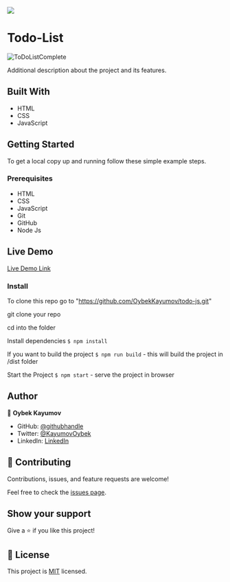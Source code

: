 ![](https://img.shields.io/badge/Microverse-blueviolet)

# Todo-List

![ToDoListComplete](https://user-images.githubusercontent.com/85465559/148974405-9a2e8701-bed0-4d24-a49c-9fc7bc6fd5cf.png)

Additional description about the project and its features.

## Built With

- HTML
- CSS
- JavaScript

## Getting Started

To get a local copy up and running follow these simple example steps.

### Prerequisites

- HTML
- CSS
- JavaScript
- Git
- GitHub
- Node Js

## Live Demo

[Live Demo Link](https://oybekkayumov.github.io/todo-js/)

### Install

To clone this repo go to "https://github.com/OybekKayumov/todo-js.git"

git clone your repo

cd into the folder

Install dependencies `$ npm install`

If you want to build the project `$ npm run build` - this will build the project in /dist folder

Start the Project `$ npm start` - serve the project in browser

## Author

👤 **Oybek Kayumov**

- GitHub: [@githubhandle](https://github.com/OybekKayumov)
- Twitter: [@KayumovOybek](https://twitter.com/KayumovOybek)
- LinkedIn: [LinkedIn](https://www.linkedin.com/in/oybek-kayumov-54a8485b/)

## 🤝 Contributing

Contributions, issues, and feature requests are welcome!

Feel free to check the [issues page](https://github.com/OybekKayumov/todo-js/issues).

## Show your support

Give a ⭐️ if you like this project!

## 📝 License

This project is [MIT](./MIT.md) licensed.
